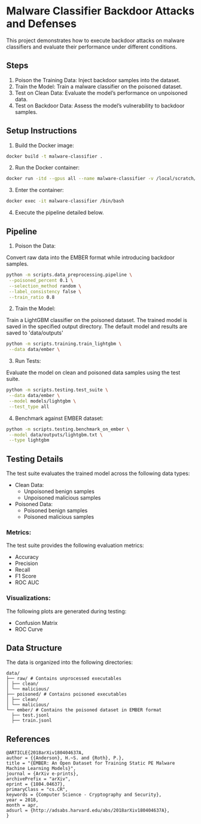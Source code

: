 # Malware Classifier Backdoor Attacks and Defenses

This project demonstrates how to execute backdoor attacks on malware classifiers and evaluate their performance under different conditions.

## Steps

1. Poison the Training Data: Inject backdoor samples into the dataset.
2. Train the Model: Train a malware classifier on the poisoned dataset.
3. Test on Clean Data: Evaluate the model’s performance on unpoisoned data.
4. Test on Backdoor Data: Assess the model’s vulnerability to backdoor samples.

## Setup Instructions

1. Build the Docker image:

```bash
docker build -t malware-classifier .
```

2. Run the Docker container:

```bash
docker run -itd --gpus all --name malware-classifier -v /local/scratch/burkehami/data/:/ember/data/ malware-classifier
```

3. Enter the container:

```bash
docker exec -it malware-classifier /bin/bash
```

4. Execute the pipeline detailed below.

## Pipeline

1. Poison the Data:

Convert raw data into the EMBER format while introducing backdoor samples.

```bash
python -m scripts.data_preprocessing.pipeline \
 --poisoned_percent 0.1 \
 --selection_method random \
 --label_consistency false \
 --train_ratio 0.8
```

2. Train the Model:

Train a LightGBM classifier on the poisoned dataset. The trained model is saved in the specified output directory. The default model and results are saved to 'data/outputs'

```bash
python -m scripts.training.train_lightgbm \
 --data data/ember \
```

3. Run Tests:

Evaluate the model on clean and poisoned data samples using the test suite.

```bash
python -m scripts.testing.test_suite \
 --data data/ember \
 --model models/lightgbm \
 --test_type all
```

4. Benchmark against EMBER dataset:

```bash
python -m scripts.testing.benchmark_on_ember \
 --model data/outputs/lightgbm.txt \
 --type lightgbm
```

## Testing Details

The test suite evaluates the trained model across the following data types:

- Clean Data:
  - Unpoisoned benign samples
  - Unpoisoned malicious samples
- Poisoned Data:
  - Poisoned benign samples
  - Poisoned malicious samples

### Metrics:

The test suite provides the following evaluation metrics:

- Accuracy
- Precision
- Recall
- F1 Score
- ROC AUC

### Visualizations:

The following plots are generated during testing:

- Confusion Matrix
- ROC Curve

## Data Structure

The data is organized into the following directories:

```
data/
├── raw/ # Contains unprocessed executables
│ ├── clean/
│ └── malicious/
├── poisoned/ # Contains poisoned executables
│ ├── clean/
│ └── malicious/
└── ember/ # Contains the poisoned dataset in EMBER format
  ├── test.jsonl
  ├── train.jsonl
```

## References

```
@ARTICLE{2018arXiv180404637A,
author = {{Anderson}, H.~S. and {Roth}, P.},
title = "{EMBER: An Open Dataset for Training Static PE Malware Machine Learning Models}",
journal = {ArXiv e-prints},
archivePrefix = "arXiv",
eprint = {1804.04637},
primaryClass = "cs.CR",
keywords = {Computer Science - Cryptography and Security},
year = 2018,
month = apr,
adsurl = {http://adsabs.harvard.edu/abs/2018arXiv180404637A},
}
```
